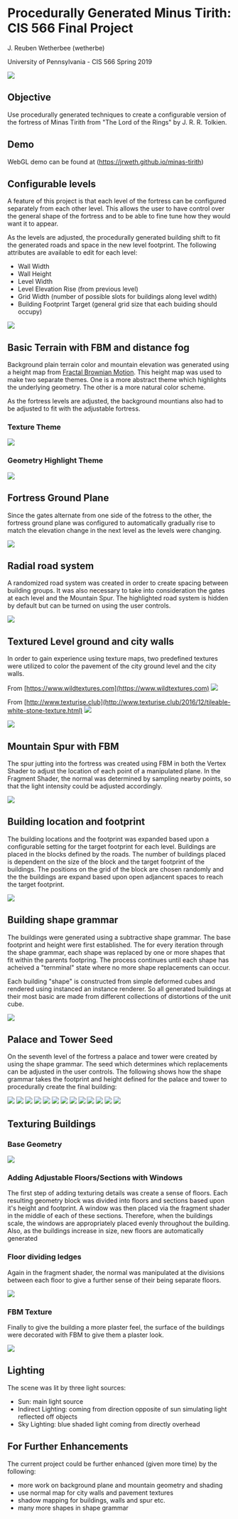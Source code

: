 # Procedurally Generated Minus Tirith: CIS 566 Final Project
J. Reuben Wetherbee (wetherbe)

University of Pennsylvania - CIS 566 Spring 2019

![](img/final.png)

## Objective
Use procedurally generated techniques to create a configurable version of the fortress of Minas Tirith from "The Lord of the Rings" by J. R. R. Tolkien.

## Demo
WebGL demo can be found at (https://jrweth.github.io/minas-tirith)

## Configurable levels
A feature of this project is that each level of the fortress can be configured separately from each other level.  This allows
 the user to have control over the general shape of the fortress and to be able to fine tune how they would want it to appear.
 
 As the levels are adjusted, the procedurally generated building shift to fit the generated roads and space in the new level footprint.  The following 
 attributes are available to edit for each level:
 - Wall Width
 - Wall Height
 - Level Width
 - Level Elevation Rise (from previous level)
 - Grid Width (number of possible slots for buildings along level wdith)
 - Building Footprint Target (general grid size that each buiding should occupy)


![](img/configuration.png)


## Basic Terrain with FBM and distance fog

Background plain terrain color and mountain elevation was generated using a height map from [Fractal Brownian Motion](https://en.wikipedia.org/wiki/Fractional_Brownian_motion).
This height map was used to make two separate themes.  One is a more abstract theme which highlights the underlying geometry.  The other is a more 
natural color scheme.  

As the fortress levels are adjusted, the background mountians also had to be adjusted to fit with the adjustable fortress.

### Texture Theme

![](img/background.png)

### Geometry Highlight Theme

![](img/mountains2.png)


## Fortress Ground Plane

Since the gates alternate from one side of the fotress to the other, the fortress ground plane was configured 
to automatically gradually rise to match the elevation change in the next level as the levels were changing.

![](img/ascending_levels.png)

## Radial road system

A randomized road system was created in order to create spacing between building groups.  It was also
necessary to take into consideration the gates at each level and the Mountain 
Spur. The highlighted road system is hidden by default but can be turned on 
using the user controls.

![](img/fortress_roads.png)

## Textured Level ground  and city walls

In order to gain experience using texture maps, two predefined textures were utilized to color the pavement of the city ground level 
and the city walls.


From [https://www.wildtextures.com](https://www.wildtextures.com)
![](src/texture/pavement.jpg)


From [http://www.texturise.club](http://www.texturise.club/2016/12/tileable-white-stone-texture.html)
![](src/texture/white-stone.jpg)

![](img/textures.png)


## Mountain Spur with FBM

The spur jutting into the fortress was created using FBM in both the Vertex Shader to 
adjust the location of each point of a manipulated plane.  In the Fragment Shader, the
normal was determined by sampling nearby points, so that the light intensity could be
adjusted accordingly.

![](img/spur.png)

## Building location and footprint


The building locations and the footprint was expanded based upon a configurable setting for the target footprint for each level.  Buildings
are placed in the blocks defined by the roads.  The number of buildings placed is dependent
on the size of the block and the target footprint of the buildings.  The positions on the grid
of the block are chosen randomly and the the buildings are expand based upon open adjancent 
spaces to reach the target footprint. 

![](img/fortress_buildings.png)


## Building shape grammar


The buildings were generated using a subtractive shape grammar.
The base footprint and height were first established.  The for 
every iteration through the shape grammar, each shape was replaced by
one or more shapes that fit within the parents footpring. 
The process continues until each shape has acheived
a "ternminal" state where no more shape replacements can occur.

Each building "shape" is constructed from simple deformed cubes and rendered using instanced
an instance renderer.  So all generated buildings at their most basic are made
from different collections of distortions of the unit cube.


![](img/cube_deformations.png)

## Palace and Tower Seed

On the seventh level of the fortress a palace and tower were created by using the shape
grammar.  The seed which determines which replacements can be adjusted in the 
user controls.  The following shows how the shape grammar takes the footprint and height
defined for the palace and tower to procedurally create the final building:

![](img/grammar1.png)
![](img/grammar2.png)
![](img/grammar4.png)
![](img/grammar5.png)
![](img/grammar6.png)
![](img/grammar7.png)
![](img/grammar8.png)
![](img/grammar9.png)
![](img/grammar10.png)
![](img/grammar11.png)
![](img/grammar12.png)
![](img/grammar13.png)
![](img/grammar14.png)

## Texturing Buildings

### Base Geometry

![](img/buildings1.png)

### Adding Adjustable Floors/Sections with Windows
The first step of adding texturing details was create a sense of floors.
Each resulting geometry block was divided into floors and sections
based upon it's height and footprint.  A window was then placed
via the fragment shader in the middle of each of these sections. Therefore,
when the buildings scale, the windows are appropriately placed evenly 
throughout the building.  Also, as the buildings increase in size, new floors
are automatically generated 

### Floor dividing ledges

Again in the fragment shader, the normal was manipulated at the 
divisions between each floor to give a further sense of their being separate floors.

![](img/buildings2.png)


### FBM Texture
Finally to give the building a more plaster feel, the surface of the buildings
were decorated with FBM to give them a plaster look.


![](img/buildings5.png)



## Lighting

The scene was lit by three light sources:
- Sun:  main light source
- Indirect Lighting: coming from direction opposite of sun simulating light reflected off objects
- Sky Lighting: blue shaded light coming from directly overhead


## For Further Enhancements

The current project could be further enhanced (given more time) by the following:
- more work on background plane and mountain geometry and shading
- use normal map for city walls and pavement textures
- shadow mapping for buildings, walls and spur etc.
- many more shapes in shape grammar





